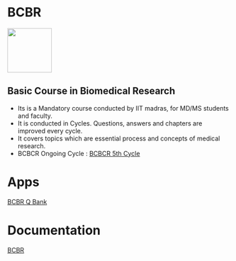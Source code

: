 # BCBR
<img src="https://github.com/fdrepo/www.flutterdoctor.com/blob/99ed3004fceb2fa646efc2cb1d07ef30936d92c2/icons/BCBRCBlue.png" width="100">

## Basic Course in Biomedical Research 
* Its is a Mandatory course conducted by IIT madras, for MD/MS students and faculty.
* It is conducted in Cycles. Questions, answers and chapters are improved every cycle.  
* It covers topics which are essential process and concepts of medical research.
* BCBCR Ongoing Cycle  : [BCBCR 5th Cycle](https://onlinecourses.nptel.ac.in/noc21_md05/preview)

# Apps
[BCBR Q Bank](https://github.com/fdrepo/flutterdoctor.com/blob/0ae8871898c3ac858bf4b86bc87185797398ae48/docs/BCBR/BCBR_Q_Bank.md)

# Documentation
[BCBR](https://github.com/fdrepo/flutterdoctor.com/blob/b471369a6b2b491561c9d57f6f54492310a78b33/docs/BCBR/BCBR.md)
